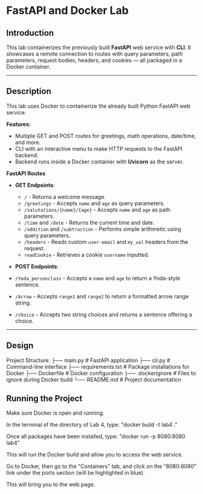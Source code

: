 # FastAPI and Docker Lab

## Introduction

This lab containerizes the previously built **FastAPI** web service with **CLI**. It showcases a remote connection to routes with query parameters, path parameters, request bodies, headers, and cookies — all packaged in a Docker container.

---

## Description

This lab uses Docker to containerize the already built Python FastAPI web service.

**Features:**

- Multiple GET and POST routes for greetings, math operations, date/time, and more.
- CLI with an interactive menu to make HTTP requests to the FastAPI backend.
- Backend runs inside a Docker container with **Uvicorn** as the server.

**FastAPI Routes**
- **GET Endpoints**:
  - `/` - Returns a welcome message.
  - `/greetings` - Accepts `name` and `age` as query parameters.
  - `/salutations/{name}/{age}` - Accepts `name` and `age` as path parameters.
  - `/time` and `/date` - Returns the current time and date.
  - `/addition` and `/subtraction` - Performs simple arithmetic using query parameters.
  - `/headers` - Reads custom `user-email` and `my_val` headers from the request.
  - `readCookie` - Retrieves a cookie `username` inputted.

 - **POST Endpoints**:
  - `/Yoda_personclass` - Accepts a `name` and `age` to return a Yoda-style sentence.
  - `/Arrow` - Accepts `range1` and `range2` to return a formatted arrow range string.
  - `/choice` - Accepts two string choices and returns a sentence offering a choice.

---

## Design
Project Structure:
├── main.py             # FastAPI application
├── cli.py              # Command-line interface 
├── requirements.txt    # Package installations for Docker
├── Dockerfile          # Docker configuration
├── .dockerignore       # Files to ignore during Docker build
└── README.md           # Project documentation

## Running the Project

Make sure Docker is open and running.

In the terminal of the directory of Lab 4, type: "docker build -t lab4 ."

Once all packages have been installed, type: "docker run -p 8080:8080 lab4"

This will run the Docker build and allow you to access the web service.

Go to Docker, then go to the "Containers" tab, and click on the "8080:8080" link under the ports section (will be highlighted in blue).

This will bring you to the web page.


